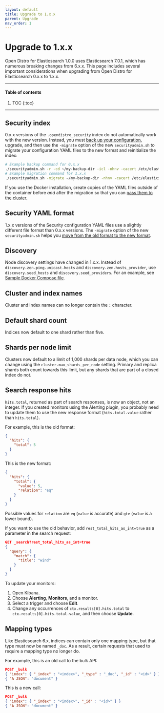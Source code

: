 ```yaml
---
layout: default
title: Upgrade to 1.x.x
parent: Upgrade
nav_order: 1
---
```


# Upgrade to 1.x.x

Open Distro for Elasticsearch 1.0.0 uses Elasticsearch 7.0.1, which has numerous breaking changes from 6.x.x. This page includes several important considerations when upgrading from Open Distro for Elasticsearch 0.x.x to 1.x.x.

---

#### Table of contents
1. TOC
{:toc}


---

## Security index

0.x.x versions of the `.opendistro_security` index do not automatically work with the new version. Instead, you must [back up your configuration](../../security/configuration/security-admin/#backup-restore-and-migrate), upgrade, and then use the `-migrate` option of the new `securityadmin.sh` to migrate your configuration YAML files to the new format and reinitialize the index:

```bash
# Example backup command for 0.x.x
./securityadmin.sh -r -cd ~/my-backup-dir -icl -nhnv -cacert /etc/elasticsearch/root-ca.pem -cert /etc/elasticsearch/kirk.pem -key /etc/elasticsearch/kirk-key.pem
# Example migration command for 1.x.x
./securityadmin.sh -migrate ~/my-backup-dir -nhnv -cacert /etc/elasticsearch/root-ca.pem -cert /etc/elasticsearch/kirk.pem -key /etc/elasticsearch/kirk-key.pem
```

If you use the Docker installation, create copies of the YAML files outside of the container before *and* after the migration so that you can [pass them to the cluster](../../install/docker-security/).


## Security YAML format

1.x.x versions of the Security configuration YAML files use a slightly different file format than 0.x.x versions. The `-migrate` option of the new `securityadmin.sh` helps you [move from the old format to the new format](../../security/configuration/security-admin/#backup-restore-and-migrate).


## Discovery

Node discovery settings have changed in 1.x.x. Instead of `discovery.zen.ping.unicast.hosts` and `discovery.zen.hosts_provider`, use `discovery.seed_hosts` and `discovery.seed_providers`. For an example, see [Sample Docker Compose file](../../install/docker/#sample-docker-compose-file).


## Cluster and index names

Cluster and index names can no longer contain the `:` character.


## Default shard count

Indices now default to one shard rather than five.


## Shards per node limit

Clusters now default to a limit of 1,000 shards per data node, which you can change using the `cluster.max_shards_per_node` setting. Primary and replica shards both count towards this limit, but any shards that are part of a closed index do not.


## Search response hits

`hits.total`, returned as part of search responses, is now an object, not an integer. If you created monitors using the Alerting plugin, you probably need to update them to use the new response format (`hits.total.value` rather than `hits.total`).

For example, this is the old format:

```json
{
  "hits": {
    "total": 5
  }
}
```

This is the new format:

```json
{
  "hits": {
    "total": {
      "value": 5,
      "relation": "eq"
    }
  }
}
```

Possible values for `relation` are `eq` (`value` is accurate) and `gte` (`value` is a lower bound).

If you want to use the old behavior, add `rest_total_hits_as_int=true` as a parameter in the search request:

```json
GET _search?rest_total_hits_as_int=true
{
  "query": {
    "match": {
      "title": "wind"
    }
  }
}
```

To update your monitors:

1. Open Kibana.
1. Choose **Alerting**, **Monitors**, and a monitor.
1. Select a trigger and choose **Edit**.
1. Change any occurrences of `ctx.results[0].hits.total` to `ctx.results[0].hits.total.value`, and then choose **Update**.


## Mapping types

Like Elasticsearch 6.x, indices can contain only one mapping type, but that type must now be named `_doc`. As a result, certain requests that used to require a mapping type no longer do.

For example, this is an old call to the bulk API:

```json
POST _bulk
{ "index": { "_index" : "<index>", "_type" : "_doc", "_id" : "<id>" } }
{ "A JSON": "document" }
```

This is a new call:

```json
POST _bulk
{ "index": { "_index" : "<index>", "_id" : "<id>" } }
{ "A JSON": "document" }
```
